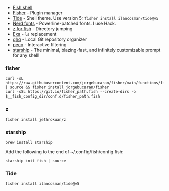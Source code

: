 - [Fish shell](https://fishshell.com/)
- [Fisher](https://github.com/jorgebucaran/fisher) - Plugin manager
- [Tide](https://github.com/IlanCosman/tide) - Shell theme. Use version 5: `fisher install ilancosman/tide@v5`
- [Nerd fonts](https://github.com/ryanoasis/nerd-fonts) - Powerline-patched fonts. I use Hack.
- [z for fish](https://github.com/jethrokuan/z) - Directory jumping
- [Exa](https://the.exa.website/) - `ls` replacement
- [ghq](https://github.com/x-motemen/ghq) - Local Git repository organizer
- [peco](https://github.com/peco/peco) - Interactive filtering
- [starship](https://github.com/starship/starship) - The minimal, blazing-fast, and infinitely customizable prompt for any shell!

### fisher
``` fish
curl -sL https://raw.githubusercontent.com/jorgebucaran/fisher/main/functions/fisher.fish | source && fisher install jorgebucaran/fisher
curl -sSL https://git.io/fisher_path.fish --create-dirs -o $__fish_config_dir/conf.d/fisher_path.fish
```


### z
``` fish
fisher install jethrokuan/z
```
### starship
``` fish
brew install starship
```
Add the following to the end of ~/.config/fish/config.fish:
``` fish
starship init fish | source
```

### Tide
``` fish
fisher install ilancosman/tide@v5
```
